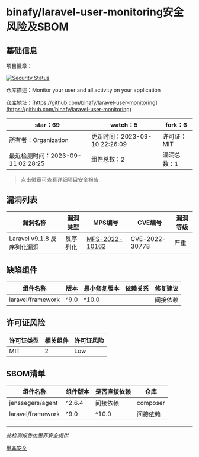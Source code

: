 # binafy/laravel-user-monitoring安全风险及SBOM

## 基础信息

项目徽章：

[![Security Status](https://www.murphysec.com/platform3/v31/badge/1700938890864279552.svg)](https://www.murphysec.com/console/report/1700938890776199168/1700938890864279552)

仓库描述：Monitor your user and all activity on your application

仓库地址：[https://github.com/binafy/laravel-user-monitoring](https://github.com/binafy/laravel-user-monitoring)

| star：69 | watch：5 | fork：6 |
| ----------- | -------------- | ------------ |
| 所有者：Organization | 更新时间：2023-09-10 22:26:09 | 许可证：MIT |
| 最近检测时间：2023-09-11 02:28:25 | 组件总数：2 | 漏洞总数：1 |

> 点击徽章可查看详细项目安全报告



## 漏洞列表

| 漏洞名称 | 漏洞类型 | MPS编号 | CVE编号 | 漏洞等级 |
| ------- | ------ | ------- | ------ | ----- |
|Laravel v9.1.8 反序列化漏洞|反序列化|[MPS-2022-10162](https://www.oscs1024.com/hd/MPS-2022-10162)|CVE-2022-30778|严重|




## 缺陷组件

| 组件名称 | 版本 | 最小修复版本 | 依赖关系 | 修复建议 |
| -------- | ---- | ------------ | -------- | -------- |
|laravel/framework|^9.0|^10.0||间接依赖|强烈建议修复|C:1|H:0|M:0|L:0|




## 许可证风险

| 许可证类型 | 相关组件 | 许可证风险 |
| ---------- | -------- | ---------- |
|MIT|2|Low|




## SBOM清单

| 组件名称 | 组件版本 | 是否直接依赖 | 仓库 |
| -------- | -------- | ------------ | ---- |
|jenssegers/agent|^2.6.4|间接依赖|composer|
|laravel/framework|^9.0|^10.0|间接依赖|composer|


------

*此检测报告由墨菲安全提供*

[墨菲安全](www.murphysec.com)